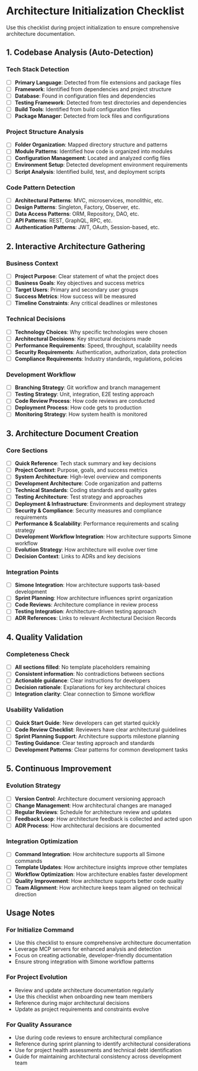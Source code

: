 # Architecture Initialization Checklist

Use this checklist during project initialization to ensure comprehensive architecture documentation.

## 1. Codebase Analysis (Auto-Detection)

### Tech Stack Detection
- [ ] **Primary Language**: Detected from file extensions and package files
- [ ] **Framework**: Identified from dependencies and project structure
- [ ] **Database**: Found in configuration files and dependencies
- [ ] **Testing Framework**: Detected from test directories and dependencies
- [ ] **Build Tools**: Identified from build configuration files
- [ ] **Package Manager**: Detected from lock files and configurations

### Project Structure Analysis
- [ ] **Folder Organization**: Mapped directory structure and patterns
- [ ] **Module Patterns**: Identified how code is organized into modules
- [ ] **Configuration Management**: Located and analyzed config files
- [ ] **Environment Setup**: Detected development environment requirements
- [ ] **Script Analysis**: Identified build, test, and deployment scripts

### Code Pattern Detection
- [ ] **Architectural Patterns**: MVC, microservices, monolithic, etc.
- [ ] **Design Patterns**: Singleton, Factory, Observer, etc.
- [ ] **Data Access Patterns**: ORM, Repository, DAO, etc.
- [ ] **API Patterns**: REST, GraphQL, RPC, etc.
- [ ] **Authentication Patterns**: JWT, OAuth, Session-based, etc.

## 2. Interactive Architecture Gathering

### Business Context
- [ ] **Project Purpose**: Clear statement of what the project does
- [ ] **Business Goals**: Key objectives and success metrics
- [ ] **Target Users**: Primary and secondary user groups
- [ ] **Success Metrics**: How success will be measured
- [ ] **Timeline Constraints**: Any critical deadlines or milestones

### Technical Decisions
- [ ] **Technology Choices**: Why specific technologies were chosen
- [ ] **Architectural Decisions**: Key structural decisions made
- [ ] **Performance Requirements**: Speed, throughput, scalability needs
- [ ] **Security Requirements**: Authentication, authorization, data protection
- [ ] **Compliance Requirements**: Industry standards, regulations, policies

### Development Workflow
- [ ] **Branching Strategy**: Git workflow and branch management
- [ ] **Testing Strategy**: Unit, integration, E2E testing approach
- [ ] **Code Review Process**: How code reviews are conducted
- [ ] **Deployment Process**: How code gets to production
- [ ] **Monitoring Strategy**: How system health is monitored

## 3. Architecture Document Creation

### Core Sections
- [ ] **Quick Reference**: Tech stack summary and key decisions
- [ ] **Project Context**: Purpose, goals, and success metrics
- [ ] **System Architecture**: High-level overview and components
- [ ] **Development Architecture**: Code organization and patterns
- [ ] **Technical Standards**: Coding standards and quality gates
- [ ] **Testing Architecture**: Test strategy and approaches
- [ ] **Deployment & Infrastructure**: Environments and deployment strategy
- [ ] **Security & Compliance**: Security measures and compliance requirements
- [ ] **Performance & Scalability**: Performance requirements and scaling strategy
- [ ] **Development Workflow Integration**: How architecture supports Simone workflow
- [ ] **Evolution Strategy**: How architecture will evolve over time
- [ ] **Decision Context**: Links to ADRs and key decisions

### Integration Points
- [ ] **Simone Integration**: How architecture supports task-based development
- [ ] **Sprint Planning**: How architecture influences sprint organization
- [ ] **Code Reviews**: Architecture compliance in review process
- [ ] **Testing Integration**: Architecture-driven testing approach
- [ ] **ADR References**: Links to relevant Architectural Decision Records

## 4. Quality Validation

### Completeness Check
- [ ] **All sections filled**: No template placeholders remaining
- [ ] **Consistent information**: No contradictions between sections
- [ ] **Actionable guidance**: Clear instructions for developers
- [ ] **Decision rationale**: Explanations for key architectural choices
- [ ] **Integration clarity**: Clear connection to Simone workflow

### Usability Validation
- [ ] **Quick Start Guide**: New developers can get started quickly
- [ ] **Code Review Checklist**: Reviewers have clear architectural guidelines
- [ ] **Sprint Planning Support**: Architecture supports milestone planning
- [ ] **Testing Guidance**: Clear testing approach and standards
- [ ] **Development Patterns**: Clear patterns for common development tasks

## 5. Continuous Improvement

### Evolution Strategy
- [ ] **Version Control**: Architecture document versioning approach
- [ ] **Change Management**: How architectural changes are managed
- [ ] **Regular Reviews**: Schedule for architecture review and updates
- [ ] **Feedback Loop**: How architecture feedback is collected and acted upon
- [ ] **ADR Process**: How architectural decisions are documented

### Integration Optimization
- [ ] **Command Integration**: How architecture supports all Simone commands
- [ ] **Template Updates**: How architecture insights improve other templates
- [ ] **Workflow Optimization**: How architecture enables faster development
- [ ] **Quality Improvement**: How architecture supports better code quality
- [ ] **Team Alignment**: How architecture keeps team aligned on technical direction

## Usage Notes

### For Initialize Command
- Use this checklist to ensure comprehensive architecture documentation
- Leverage MCP servers for enhanced analysis and detection
- Focus on creating actionable, developer-friendly documentation
- Ensure strong integration with Simone workflow patterns

### For Project Evolution
- Review and update architecture documentation regularly
- Use this checklist when onboarding new team members
- Reference during major architectural decisions
- Update as project requirements and constraints evolve

### For Quality Assurance
- Use during code reviews to ensure architectural compliance
- Reference during sprint planning to identify architectural considerations
- Use for project health assessments and technical debt identification
- Guide for maintaining architectural consistency across development team